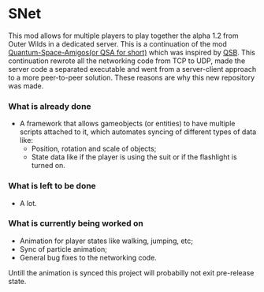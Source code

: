 # SNet
This mod allows for multiple players to play together the alpha 1.2 from Outer Wilds in a dedicated server.
This is a continuation of the mod [Quantum-Space-Amigos(or QSA for short)](https://github.com/ShoosGun/Quantum-Space-Amigos) which was inspired by [QSB](https://github.com/misternebula/quantum-space-buddies). This continuation rewrote all the networking code from TCP to UDP, made the server code a separated executable and went from a server-client approach to a more peer-to-peer solution. These reasons are why this new repository was made.

### What is already done
* A framework that allows gameobjects (or entities) to have multiple scripts attached to it, which automates syncing of different types of data like:
    * Position, rotation and scale of objects;
    * State data like if the player is using the suit or if the flashlight is turned on.

### What is left to be done
* A lot.

### What is currently being worked on
* Animation for player states like walking, jumping, etc;
* Sync of particle animation;
* General bug fixes to the networking code.

Untill the animation is synced this project will probabilly not exit pre-release state.

